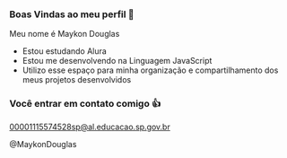 ### Boas Vindas ao meu perfil 💙

Meu nome é Maykon Douglas

- Estou estudando Alura
- Estou me desenvolvendo na Linguagem JavaScript
- Utilizo esse espaço para minha organização e compartilhamento dos meus projetos desenvolvidos

### Você entrar em contato comigo 👍

00001115574528sp@al.educacao.sp.gov.br

@MaykonDouglas
